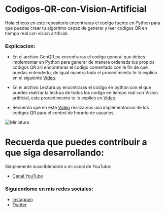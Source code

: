 # Codigos-QR-con-Vision-Artificial
Hola chicos en este repositorio encontraras el codigo fuente en Python para que puedas crear tu algoritmo capaz de generar y leer codigos QR en tiempo real con vision artificial.

### Explicacion:
- En el archivo GenQR.py encontraras el codigo general que debes implementar en Python para generar de manera ordenada tus propios codigos QR alli encontraras el codigo comentado con le fin de que puedas entenderlo, de igual manera todo el procedimiento te lo explico en el siguiente [Video](https://youtu.be/_iumFrHfV5U).

- En el archivo Lectura.py encontraras el codigo en python con el que puedes realizar la lectura de todos los codigo en tiempo real con Vision artificial, este procedimiento te lo explico en [Video](https://youtu.be/_iumFrHfV5U).

- Recuerda que en este [Video](https://youtu.be/rCf9N6OiMeo) realizamos una implementacion de los codigos QR para el control de horario de usuarios.


![Miniatura](https://user-images.githubusercontent.com/85022752/182091122-1f89e8ae-7ebc-41c7-bef9-3119746718c0.jpg)


# Recuerda que puedes contribuir a que siga desarrollando:
Simplemente suscribiendote a mi canal de YouTube:
- [Canal YouTube](https://www.youtube.com/channel/UCzwHEOCbsZLjfELperJ6VeQ/videos)

### Siguiendome en mis redes sociales: 
- [Instagram](https://www.instagram.com/santiagsanchezr/)
- [Twitter](https://twitter.com/SantiagSanchezR)

